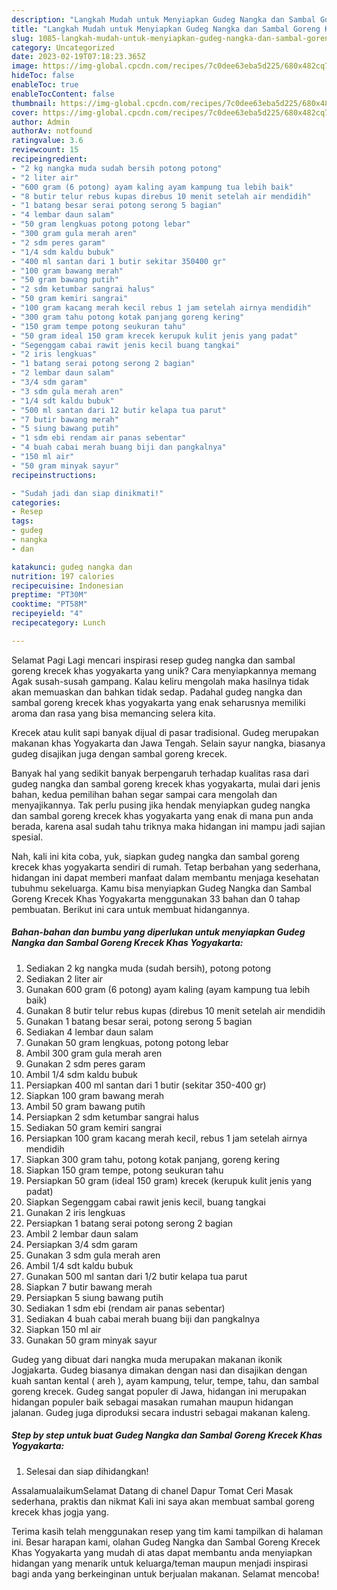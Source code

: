 ```yaml
---
description: "Langkah Mudah untuk Menyiapkan Gudeg Nangka dan Sambal Goreng Krecek Khas Yogyakarta yang Lezat Sekali, Lezat"
title: "Langkah Mudah untuk Menyiapkan Gudeg Nangka dan Sambal Goreng Krecek Khas Yogyakarta yang Lezat Sekali, Lezat"
slug: 1085-langkah-mudah-untuk-menyiapkan-gudeg-nangka-dan-sambal-goreng-krecek-khas-yogyakarta-yang-lezat-sekali-lezat
category: Uncategorized
date: 2023-02-19T07:18:23.365Z
image: https://img-global.cpcdn.com/recipes/7c0dee63eba5d225/680x482cq70/gudeg-nangka-dan-sambal-goreng-krecek-khas-yogyakarta-foto-resep-utama.jpg
hideToc: false
enableToc: true
enableTocContent: false
thumbnail: https://img-global.cpcdn.com/recipes/7c0dee63eba5d225/680x482cq70/gudeg-nangka-dan-sambal-goreng-krecek-khas-yogyakarta-foto-resep-utama.jpg
cover: https://img-global.cpcdn.com/recipes/7c0dee63eba5d225/680x482cq70/gudeg-nangka-dan-sambal-goreng-krecek-khas-yogyakarta-foto-resep-utama.jpg
author: Admin
authorAv: notfound
ratingvalue: 3.6
reviewcount: 15
recipeingredient:
- "2 kg nangka muda sudah bersih potong potong"
- "2 liter air"
- "600 gram (6 potong) ayam kaling ayam kampung tua lebih baik"
- "8 butir telur rebus kupas direbus 10 menit setelah air mendidih"
- "1 batang besar serai potong serong 5 bagian"
- "4 lembar daun salam"
- "50 gram lengkuas potong potong lebar"
- "300 gram gula merah aren"
- "2 sdm peres garam"
- "1/4 sdm kaldu bubuk"
- "400 ml santan dari 1 butir sekitar 350400 gr"
- "100 gram bawang merah"
- "50 gram bawang putih"
- "2 sdm ketumbar sangrai halus"
- "50 gram kemiri sangrai"
- "100 gram kacang merah kecil rebus 1 jam setelah airnya mendidih"
- "300 gram tahu potong kotak panjang goreng kering"
- "150 gram tempe potong seukuran tahu"
- "50 gram ideal 150 gram krecek kerupuk kulit jenis yang padat"
- "Segenggam cabai rawit jenis kecil buang tangkai"
- "2 iris lengkuas"
- "1 batang serai potong serong 2 bagian"
- "2 lembar daun salam"
- "3/4 sdm garam"
- "3 sdm gula merah aren"
- "1/4 sdt kaldu bubuk"
- "500 ml santan dari 12 butir kelapa tua parut"
- "7 butir bawang merah"
- "5 siung bawang putih"
- "1 sdm ebi rendam air panas sebentar"
- "4 buah cabai merah buang biji dan pangkalnya"
- "150 ml air"
- "50 gram minyak sayur"
recipeinstructions:

- "Sudah jadi dan siap dinikmati!"
categories:
- Resep
tags:
- gudeg
- nangka
- dan

katakunci: gudeg nangka dan 
nutrition: 197 calories
recipecuisine: Indonesian
preptime: "PT30M"
cooktime: "PT58M"
recipeyield: "4"
recipecategory: Lunch

---
```



Selamat Pagi Lagi mencari inspirasi resep gudeg nangka dan sambal goreng krecek khas yogyakarta yang unik? Cara menyiapkannya memang Agak susah-susah gampang. Kalau keliru mengolah maka hasilnya tidak akan memuaskan dan bahkan tidak sedap. Padahal gudeg nangka dan sambal goreng krecek khas yogyakarta yang enak seharusnya memiliki aroma dan rasa yang bisa memancing selera kita.


Krecek atau kulit sapi banyak dijual di pasar tradisional. Gudeg merupakan makanan khas Yogyakarta dan Jawa Tengah. Selain sayur nangka, biasanya gudeg disajikan juga dengan sambal goreng krecek.

Banyak hal yang sedikit banyak berpengaruh terhadap kualitas rasa dari gudeg nangka dan sambal goreng krecek khas yogyakarta, mulai dari jenis bahan, kedua pemilihan bahan segar sampai cara mengolah dan menyajikannya. Tak perlu pusing jika hendak menyiapkan gudeg nangka dan sambal goreng krecek khas yogyakarta yang enak di mana pun anda berada, karena asal sudah tahu triknya maka hidangan ini mampu jadi sajian spesial.


Nah, kali ini kita coba, yuk, siapkan gudeg nangka dan sambal goreng krecek khas yogyakarta sendiri di rumah. Tetap berbahan yang sederhana, hidangan ini dapat memberi manfaat dalam membantu menjaga kesehatan tubuhmu sekeluarga. Kamu bisa menyiapkan Gudeg Nangka dan Sambal Goreng Krecek Khas Yogyakarta menggunakan 33 bahan dan 0 tahap pembuatan. Berikut ini cara untuk membuat hidangannya.

<!--inarticleads1-->

##### Bahan-bahan dan bumbu yang diperlukan untuk menyiapkan Gudeg Nangka dan Sambal Goreng Krecek Khas Yogyakarta:

1. Sediakan 2 kg nangka muda (sudah bersih), potong potong
1. Sediakan 2 liter air
1. Gunakan 600 gram (6 potong) ayam kaling (ayam kampung tua lebih baik)
1. Gunakan 8 butir telur rebus kupas (direbus 10 menit setelah air mendidih
1. Gunakan 1 batang besar serai, potong serong 5 bagian
1. Sediakan 4 lembar daun salam
1. Gunakan 50 gram lengkuas, potong potong lebar
1. Ambil 300 gram gula merah aren
1. Gunakan 2 sdm peres garam
1. Ambil 1/4 sdm kaldu bubuk
1. Persiapkan 400 ml santan dari 1 butir (sekitar 350-400 gr)
1. Siapkan 100 gram bawang merah
1. Ambil 50 gram bawang putih
1. Persiapkan 2 sdm ketumbar sangrai halus
1. Sediakan 50 gram kemiri sangrai
1. Persiapkan 100 gram kacang merah kecil, rebus 1 jam setelah airnya mendidih
1. Siapkan 300 gram tahu, potong kotak panjang, goreng kering
1. Siapkan 150 gram tempe, potong seukuran tahu
1. Persiapkan 50 gram (ideal 150 gram) krecek (kerupuk kulit jenis yang padat)
1. Siapkan Segenggam cabai rawit jenis kecil, buang tangkai
1. Gunakan 2 iris lengkuas
1. Persiapkan 1 batang serai potong serong 2 bagian
1. Ambil 2 lembar daun salam
1. Persiapkan 3/4 sdm garam
1. Gunakan 3 sdm gula merah aren
1. Ambil 1/4 sdt kaldu bubuk
1. Gunakan 500 ml santan dari 1/2 butir kelapa tua parut
1. Siapkan 7 butir bawang merah
1. Persiapkan 5 siung bawang putih
1. Sediakan 1 sdm ebi (rendam air panas sebentar)
1. Sediakan 4 buah cabai merah buang biji dan pangkalnya
1. Siapkan 150 ml air
1. Gunakan 50 gram minyak sayur


Gudeg yang dibuat dari nangka muda merupakan makanan ikonik Jogjakarta. Gudeg biasanya dimakan dengan nasi dan disajikan dengan kuah santan kental ( areh ), ayam kampung, telur, tempe, tahu, dan sambal goreng krecek. Gudeg sangat populer di Jawa, hidangan ini merupakan hidangan populer baik sebagai masakan rumahan maupun hidangan jalanan. Gudeg juga diproduksi secara industri sebagai makanan kaleng. 

<!--inarticleads2-->

##### Step by step untuk buat Gudeg Nangka dan Sambal Goreng Krecek Khas Yogyakarta:


1. Selesai dan siap dihidangkan!

AssalamualaikumSelamat Datang di chanel Dapur Tomat Ceri Masak sederhana, praktis dan nikmat Kali ini saya akan membuat sambal goreng krecek khas jogja yang. 

Terima kasih telah menggunakan resep yang tim kami tampilkan di halaman ini. Besar harapan kami, olahan Gudeg Nangka dan Sambal Goreng Krecek Khas Yogyakarta yang mudah di atas dapat membantu anda menyiapkan hidangan yang menarik untuk keluarga/teman maupun menjadi inspirasi bagi anda yang berkeinginan untuk berjualan makanan. Selamat mencoba!
